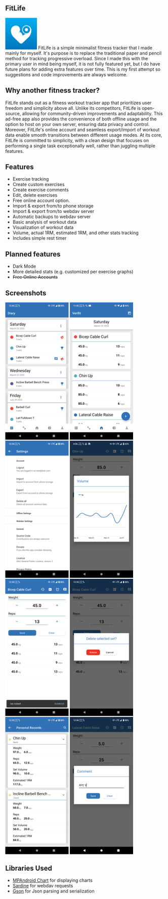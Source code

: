 ## FitLife
<img width="100" src="/metadata/logo/icon.svg">
FitLife is a simple minimalist fitness tracker that I made mainly for myself. It's purpose is to replace the traditional paper and pencil method for tracking progressive overload. Since I made this with the primary user in mind being myself, it is not fully featured yet, but I do have future plans for adding extra features over time. This is my first attempt so suggestions and code improvements are always welcome.

## Why another fitness tracker?
FitLife stands out as a fitness workout tracker app that prioritizes user freedom and simplicity above all. Unlike its competitors, FitLife is open-source, allowing for community-driven improvements and adaptability. This ad-free app also provides the convenience of both offline usage and the option to host on your own server, ensuring data privacy and control. Moreover, FitLife's online account and seamless export/import of workout data enable smooth transitions between different usage modes. At its core, FitLife is committed to simplicity, with a clean design that focuses on performing a single task exceptionally well, rather than juggling multiple features.

## Features
* Exercise tracking
* Create custom exercises
* Create exercise comments
* Edit, delete exercises
* Free online account option.
* Import & export from/to phone storage
* Import & export from/to webdav server
* Automatic backups to webdav server
* Basic analysis of workout data
* Visualization of workout data
* Volume, actual 1RM, estimated 1RM, and other stats tracking
* Includes simple rest timer

## Planned features
* Dark Mode
* More detailed stats (e.g. customized per exercise graphs)
* ~~Free Online Accounts~~

## Screenshots
<img width="200" src="/metadata/screenshots/Screenshot2.png"> <img width="200" src="/metadata/screenshots/Screenshot1.png"> <img width="200" src="/metadata/screenshots/Screenshot3.png"> <img width="200" src="/metadata/screenshots/Screenshot4.png">
<img width="200" src="/metadata/screenshots/Screenshot5.png"> <img width="200" src="/metadata/screenshots/Screenshot6.png"> <img width="200" src="/metadata/screenshots/Screenshot7.png"> <img width="200" src="/metadata/screenshots/Screenshot8.png">

## Libraries Used
* [MPAndroid Chart](https://github.com/PhilJay/MPAndroidChart) for displaying charts
* [Sardine](https://github.com/lookfirst/sardine) for webdav requests
* [Gson](https://github.com/google/gson) for Json parsing and serialization


